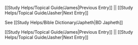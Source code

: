 [[Study Helps/Topical Guide/James|Previous Entry]]  ||  [[Study Helps/Topical Guide/Jasher|Next Entry]]

 See [[Study Helps/Bible Dictionary/Japheth|BD Japheth]]

[[Study Helps/Topical Guide/James|Previous Entry]]  ||  [[Study Helps/Topical Guide/Jasher|Next Entry]]